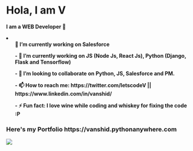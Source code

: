 <h1> Hola, I am V </h1> 

<b>  I am a WEB Developer  👋 <b>
 
 <li>
  
  <ul>
 🔭 I’m currently working on Salesforce
  </ul>
  
  <ul>
- 🌱 I’m currently working on JS (Node Js, React Js), Python (Django, Flask and Tensorflow)
  </ul>
  
  <ul>
- 👯 I’m looking to collaborate on Python, JS, Salesforce and PM.
  </ul>
  
  <ul>
- 📫 How to reach me: https://twitter.com/letscodeV || https://www.linkedin.com/in/vanshid/
  </ul>
  
  
  <ul>
- ⚡ Fun fact: I love wine while coding and whiskey for fixing the code :P 
  </ul>
  
  <h3>
  <p> 
 Here's my Portfolio https://vanshid.pythonanywhere.com
  </p>
  </h3>
  
 </li>
 
<img src="https://github-readme-stats.vercel.app/api?username=vanshid&&show_icons=true&title_color=ffc0d1&icon_color=bb2acf&text_color=a6e9d7&bg_color=151515">
